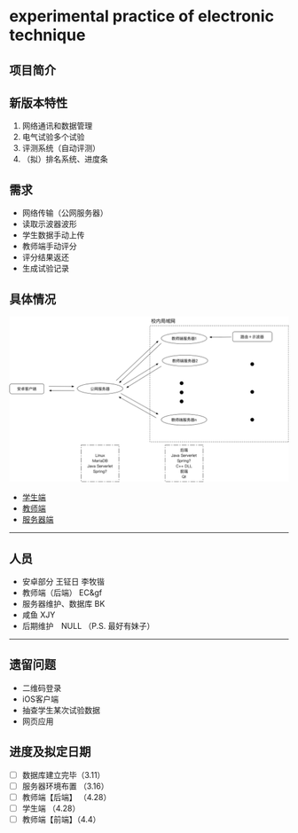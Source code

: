 # experimental practice of electronic technique
## 项目简介
## 新版本特性
1. 网络通讯和数据管理
2. 电气试验多个试验
3. 评测系统（自动评测）
4. （拟）排名系统、进度条

## 需求
- 网络传输（公网服务器）
- 读取示波器波形
- 学生数据手动上传
- 教师端手动评分
- 评分结果返还
- 生成试验记录

## 具体情况
![](https://github.com/xinjiyuan97/EPET/blob/dev/img/figure.png)
- [学生端](https://github.com/xinjiyuan97/EPET/blob/master/Client/Student/Android/StudentClient.md)
- [教师端](https://github.com/xinjiyuan97/EPET/blob/master/Client/Teacher/TeacherClient.md)
- [服务器端](https://github.com/xinjiyuan97/EPET/blob/master/Server/Server.md)

---
## 人员
- 安卓部分 王钲日 李牧锴
- 教师端（后端） EC&gf
- 服务器维护、数据库 BK
- 咸鱼 XJY
- 后期维护　NULL
（P.S. 最好有妹子）

---

## 遗留问题
- 二维码登录
- iOS客户端
- 抽查学生某次试验数据
- 网页应用

## 进度及拟定日期
- [ ] 数据库建立完毕（3.11）
- [ ] 服务器环境布置 （3.16）
- [ ] 教师端【后端】 （4.28）
- [ ] 学生端 （4.28）
- [ ] 教师端【前端】（4.4）
